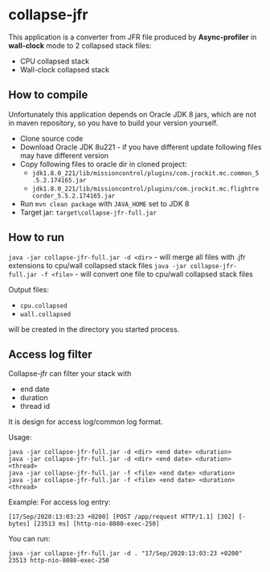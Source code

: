 # collapse-jfr
This application is a converter from JFR file produced by **Async-profiler** in **wall-clock** mode to 2 collapsed stack files:
* CPU collapsed stack
* Wall-clock collapsed stack

## How to compile
Unfortunately this application depends on Oracle JDK 8 jars, which are not in maven repository, so you have to build your version yourself.

* Clone source code
* Download Oracle JDK 8u221 - if you have different update following files may have different version
* Copy following files to oracle dir in cloned project:
  * `jdk1.8.0_221/lib/missioncontrol/plugins/com.jrockit.mc.common_5.5.2.174165.jar`
  * `jdk1.8.0_221/lib/missioncontrol/plugins/com.jrockit.mc.flightrecorder_5.5.2.174165.jar`
* Run `mvn clean package` with `JAVA_HOME` set to JDK 8
* Target jar: `target\collapse-jfr-full.jar`

## How to run
`java -jar collapse-jfr-full.jar -d <dir>` - will merge all files with .jfr extensions to cpu/wall collapsed stack files
`java -jar collapse-jfr-full.jar -f <file>` - will convert one file to cpu/wall collapsed stack files

Output files:
* `cpu.collapsed`
* `wall.collapsed`

will be created in the directory you started process.

## Access log filter
Collapse-jfr can filter your stack with 
* end date
* duration
* thread id

It is design for access log/common log format.

Usage:
```
java -jar collapse-jfr-full.jar -d <dir> <end date> <duration>
java -jar collapse-jfr-full.jar -d <dir> <end date> <duration> <thread>
java -jar collapse-jfr-full.jar -f <file> <end date> <duration>
java -jar collapse-jfr-full.jar -f <file> <end date> <duration> <thread>
``` 
Example:
For access log entry: 
```
[17/Sep/2020:13:03:23 +0200] [POST /app/request HTTP/1.1] [302] [- bytes] [23513 ms] [http-nio-8080-exec-250]
```
You can run:
```
java -jar collapse-jfr-full.jar -d . "17/Sep/2020:13:03:23 +0200" 23513 http-nio-8080-exec-250
```


  
